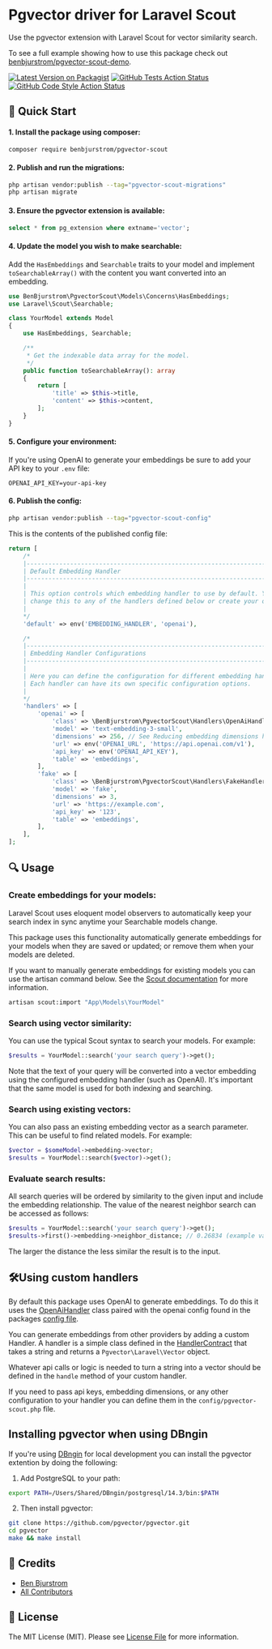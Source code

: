 # Pgvector driver for Laravel Scout

Use the pgvector extension with Laravel Scout for vector similarity search.

To see a full example showing how to use this package check out [benbjurstrom/pgvector-scout-demo](https://github.com/benbjurstrom/pgvector-scout-demo).

[![Latest Version on Packagist](https://img.shields.io/packagist/v/benbjurstrom/pgvector-scout.svg?style=flat-square)](https://packagist.org/packages/benbjurstrom/pgvector-scout)
[![GitHub Tests Action Status](https://img.shields.io/github/actions/workflow/status/benbjurstrom/pgvector-scout/run-tests.yml?branch=main&label=tests&style=flat-square)](https://github.com/benbjurstrom/pgvector-scout/actions?query=workflow%3Arun-tests+branch%3Amain)
[![GitHub Code Style Action Status](https://img.shields.io/github/actions/workflow/status/benbjurstrom/pgvector-scout/fix-php-code-style-issues.yml?branch=main&label=code%20style&style=flat-square)](https://github.com/benbjurstrom/pgvector-scout/actions?query=workflow%3A"Fix+PHP+code+style+issues"+branch%3Amain)

## 🚀 Quick Start

#### 1. Install the package using composer:
```bash
composer require benbjurstrom/pgvector-scout
```

#### 2. Publish and run the migrations:
```bash
php artisan vendor:publish --tag="pgvector-scout-migrations"
php artisan migrate
```

#### 3. Ensure the pgvector extension is available:
```sql
select * from pg_extension where extname='vector';
```

#### 4. Update the model you wish to make searchable:
Add the `HasEmbeddings` and `Searchable` traits to your model and implement `toSearchableArray()` with the content you want converted into an embedding.

```php
use BenBjurstrom\PgvectorScout\Models\Concerns\HasEmbeddings;
use Laravel\Scout\Searchable;

class YourModel extends Model
{
    use HasEmbeddings, Searchable;

    /**
     * Get the indexable data array for the model.
     */
    public function toSearchableArray(): array
    {
        return [
            'title' => $this->title,
            'content' => $this->content,
        ];
    }
}
```

#### 5. Configure your environment:
If you're using OpenAI to generate your embeddings be sure to add your API key to your `.env` file:
```env
OPENAI_API_KEY=your-api-key
```

#### 6. Publish the config:
```bash
php artisan vendor:publish --tag="pgvector-scout-config"
```

This is the contents of the published config file:

```php
return [
    /*
    |--------------------------------------------------------------------------
    | Default Embedding Handler
    |--------------------------------------------------------------------------
    |
    | This option controls which embedding handler to use by default. You can
    | change this to any of the handlers defined below or create your own.
    |
    */
    'default' => env('EMBEDDING_HANDLER', 'openai'),

    /*
    |--------------------------------------------------------------------------
    | Embedding Handler Configurations
    |--------------------------------------------------------------------------
    |
    | Here you can define the configuration for different embedding handlers.
    | Each handler can have its own specific configuration options.
    |
    */
    'handlers' => [
        'openai' => [
            'class' => \BenBjurstrom\PgvectorScout\Handlers\OpenAiHandler::class,
            'model' => 'text-embedding-3-small',
            'dimensions' => 256, // See Reducing embedding dimensions https://platform.openai.com/docs/guides/embeddings#use-cases
            'url' => env('OPENAI_URL', 'https://api.openai.com/v1'),
            'api_key' => env('OPENAI_API_KEY'),
            'table' => 'embeddings',
        ],
        'fake' => [
            'class' => \BenBjurstrom\PgvectorScout\Handlers\FakeHandler::class,
            'model' => 'fake',
            'dimensions' => 3,
            'url' => 'https://example.com',
            'api_key' => '123',
            'table' => 'embeddings',
        ],
    ],
];
```

## 🔍 Usage

### Create embeddings for your models:
Laravel Scout uses eloquent model observers to automatically keep your search index in sync anytime your Searchable models change. 

This package uses this functionality automatically generate embeddings for your models when they are saved or updated; or remove them when your models are deleted.

If you want to manually generate embeddings for existing models you can use the artisan command below. See the [Scout documentation](https://laravel.com/docs/8.x/scout) for more information.

```bash
artisan scout:import "App\Models\YourModel"
```

### Search using vector similarity:
You can use the typical Scout syntax to search your models. For example:

```php
$results = YourModel::search('your search query')->get();
```

Note that the text of your query will be converted into a vector embedding using the configured embedding handler (such as OpenAI). It's important that the same model is used for both indexing and searching.

### Search using existing vectors:
You can also pass an existing embedding vector as a search parameter. This can be useful to find related models. For example:
```php
$vector = $someModel->embedding->vector;
$results = YourModel::search($vector)->get();
```

### Evaluate search results:
All search queries will be ordered by similarity to the given input and include the embedding relationship. The value of the nearest neighbor search can be accessed as follows:
```php
$results = YourModel::search('your search query')->get();
$results->first()->embedding->neighbor_distance; // 0.26834 (example value)
```

The larger the distance the less similar the result is to the input.

## 🛠Using custom handlers
By default this package uses OpenAI to generate embeddings. To do this it uses the [OpenAiHandler](https://github.com/benbjurstrom/pgvector-scout/blob/main/src/Handlers/OpenAiHandler.php) class paired with the openai config found in the packages [config file](https://github.com/benbjurstrom/pgvector-scout/blob/main/config/pgvector-scout.php).

You can generate embeddings from other providers by adding a custom Handler. A handler is a simple class defined in the [HandlerContract](https://github.com/benbjurstrom/pgvector-scout/blob/main/src/HandlerContract.php) that takes a string and returns a `Pgvector\Laravel\Vector` object.

Whatever api calls or logic is needed to turn a string into a vector should be defined in the `handle` method of your custom handler.

If you need to pass api keys, embedding dimensions, or any other configuration to your handler you can define them in the `config/pgvector-scout.php` file.

## Installing pgvector when using DBngin
If you're using [DBngin](https://dbngin.com/) for local development you can install the pgvector extention by doing the following:

1. Add PostgreSQL to your path:
```bash
export PATH=/Users/Shared/DBngin/postgresql/14.3/bin:$PATH
```

2. Then install pgvector:
```bash
git clone https://github.com/pgvector/pgvector.git
cd pgvector
make && make install
```

## 👏 Credits

- [Ben Bjurstrom](https://github.com/benbjurstrom)
- [All Contributors](../../contributors)

## 📝 License

The MIT License (MIT). Please see [License File](LICENSE.md) for more information.
